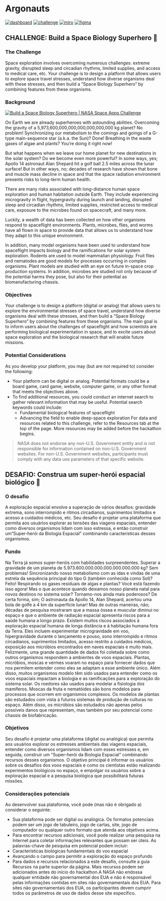 # Argonauts
[![dashboard](https://img.shields.io/badge/team-dashboard-blue)](https://2022.spaceappschallenge.org/challenges/2022-challenges/space-biology-superhero/teams/argonauts-3/project)
[![challenge](https://img.shields.io/badge/challenge-description-blue)](https://2022.spaceappschallenge.org/challenges/2022-challenges/space-biology-superhero/details)
[![miro](https://img.shields.io/badge/board-miro-blue)](https://miro.com/welcomeonboard/WHdwTVdpTUM3TjFPZFgzWUFGcjlNaTJxajFDdVNheVluNEdYN0RHcUxoUGZtTURCUUNwSEhPRFJuZDFPUU1mdXw0OTM3MTIzN3wy?share_link_id=621817333046)
[![figma](https://img.shields.io/badge/project-figma-blue)]([https://miro.com/welcomeonboard/WHdwTVdpTUM3TjFPZFgzWUFGcjlNaTJxajFDdVNheVluNEdYN0RHcUxoUGZtTURCUUNwSEhPRFJuZDFPUU1mdXw0OTM3MTIzN3wy?share_link_id=621817333046](https://www.figma.com/file/tRPJfEy26PFu9skCCvn7AQ/Untitled?node-id=0%3A1))

## CHALLENGE: Build a Space Biology Superhero :bug:

### The Challenge
Space exploration involves overcoming numerous challenges: extreme gravity, disrupted sleep and circadian rhythms, limited supplies, and access to medical care, etc. Your challenge is to design a platform that allows users to explore space travel stresses, understand how diverse organisms deal with these stresses, and then build a “Space Biology Superhero” by combining features from these organisms.
### Background
[![Build a Space Biology Superhero | NASA Space Apps Challenge
](https://img.youtube.com/vi/Y_PvpipLQGs/0.jpg)](https://www.youtube.com/watch?v=Y_PvpipLQGs)

On Earth we are already superheroes with astounding abilities. Overcoming the gravity of a 5,973,600,000,000,000,000,000,000 kg planet? No problem! Synchronizing our metabolism to the comings and goings of a G-type main-sequence star (a.k.a. the Sun)? Done! Breathing in the waste gases of algae and plants? You’re doing it right now!

But what happens when we leave our home planet for new destinations in the solar system? Do we become even more powerful? In some ways, yes; Apollo 14 astronaut Alan Shepard hit a golf ball 2.5 miles across the lunar surface! But in other ways, no; decades of research have shown that bone and muscle mass decline in space and that the space radiation environment presents risks to long-term human health.

There are many risks associated with long-distance human space exploration and human habitation outside Earth. They include experiencing microgravity in flight, hypergravity during launch and landing, disrupted sleep and circadian rhythms, limited supplies, restricted access to medical care, exposure to the microbes found on spacecraft, and many more.

Luckily, a wealth of data has been collected on how other organisms respond to spaceflight environments. Plants, microbes, flies, and worms have all flown in space to provide data that allows us to understand how they adapt to this unique environment.

In addition, many model organisms have been used to understand how spaceflight impacts biology and the ramifications for solar system exploration. Rodents are used to model mammalian physiology. Fruit flies and nematodes are good models for processes occurring in complex organisms. Plant models are studied with an eye on future in-space crop production systems. In addition, microbes are studied not only because of the potential harms they pose, but also for their potential as biomanufacturing chassis.

### Objectives
Your challenge is to design a platform (digital or analog) that allows users to explore the environmental stresses of space travel, understand how diverse organisms deal with these stresses, and then build a “Space Biology Superhero” by combining features from these organisms. The main goal is to inform users about the challenges of spaceflight and how scientists are performing biological experimentation in space, and to excite users about space exploration and the biological research that will enable future missions.

### Potential Considerations
As you develop your platform, you may (but are not required to) consider the following:

- Your platform can be digital or analog. Potential formats could be a board game, card game, website, computer game, or any other format that meets the objectives above.
- To find additional resources, you could conduct an internet search to gather relevant information that may be useful. Potential search keywords could include:
  - Fundamental biological features of spaceflight
  - Advancing the field to enable deep-space exploration For data and resources related to this challenge, refer to the Resources tab at the top of the page. More resources may be added before the hackathon begins.

> NASA does not endorse any non-U.S. Government entity and is not responsible for information contained on non-U.S. Government websites. For non-U.S. Government websites, participants must comply with any data use parameters of that specific website.

## DESAFIO: Construa um super-herói espacial biológico 🐛

### O desafio
A exploração espacial envolve a superação de vários desafios: gravidade extrema, sono interrompido e ritmos circadianos, suprimentos limitados e acesso a cuidados médicos, etc. Seu desafio é projetar uma plataforma que permita aos usuários explorar as tensões das viagens espaciais, entender como diversos organismos lidam com isso estressa, e então construir um“Super-herói da Biologia Espacial” combinando características desses organismos.

### Fundo
Na Terra já somos
super-heróis com habilidades surpreendentes. Superar a gravidade de um planeta de 5.973.600.000.000.000.000.000.000 kg? Sem problemas! Sincronizando nosso metabolismo com as idas e vindas de uma estrela da sequência principal do tipo G (também conhecida como Sol)? Feito! Respirando os gases residuais de algas e plantas? Você está fazendo isso agora!
Mas o que acontece quando deixamos nosso planeta natal para novos destinos no sistema solar? Tornamo-nos ainda mais poderosos? De certa forma, sim; O astronauta da Apollo 14, Alan Shepard, acertou uma bola de golfe a 4 km da superfície lunar! Mas de outras maneiras, não; décadas de pesquisa mostraram que a massa óssea e muscular diminui no espaço e que o ambiente de radiação espacial apresenta riscos para a saúde humana a longo prazo.
Existem muitos riscos associados à exploração espacial humana de longa distância e à habitação humana fora da Terra. Eles incluem experimentar microgravidade em voo, hipergravidade durante o lançamento e pouso, sono interrompido e ritmos circadianos, suprimentos limitados, acesso restrito a cuidados médicos, exposição aos micróbios encontrados em naves espaciais e muito mais.
Felizmente, uma grande quantidade de dados foi coletada sobre como outros organismos respondem a ambientes de voos espaciais. Plantas, micróbios, moscas e vermes voaram no espaço para fornecer dados que nos permitem entender como eles se adaptam a esse ambiente único.
Além disso, muitos organismos modelo têm sido usados para entender como os voos espaciais impactam a biologia e as ramificações para a exploração do
sistema solar. Os roedores são usados para modelar a fisiologia dos mamíferos. Moscas da fruta e nematóides são bons modelos para processos
que ocorrem em organismos complexos. Os modelos de plantas são estudados com vista a futuros sistemas de produção de culturas no espaço. Além disso, os micróbios são estudados não apenas pelos possíveis danos que representam, mas também por seu potencial como chassis de biofabricação.
### Objetivos
Seu desafio é projetar uma plataforma (digital ou analógica) que permita aos usuários explorar os estresses ambientais das viagens espaciais, entender como diversos organismos lidam com esses estresses e, em seguida, construir um
“Super-herói da Biologia Espacial” combinando recursos desses organismos. O objetivo principal é informar os usuários sobre os desafios dos voos espaciais e como os cientistas estão realizando experimentos biológicos no espaço, e empolgar os usuários sobre a exploração espacial e a pesquisa biológica que possibilitará futuras missões.
### Considerações potenciais
Ao desenvolver sua plataforma, você pode (mas não é obrigado a) considerar o seguinte:
- Sua plataforma pode ser digital ou analógica. Os formatos potenciais podem ser um jogo de tabuleiro, jogo de cartas, site, jogo de computador ou qualquer outro formato que atenda aos objetivos acima.
- Para encontrar recursos adicionais, você pode realizar uma pesquisa na Internet para coletar informações relevantes que possam ser úteis. As palavras-chave de pesquisa em potencial podem incluir:
- Características biológicas fundamentais do voo espacial
- Avançando o campo para permitir a exploração do espaço profundo
- Para dados e recursos relacionados a este desafio, consulte a guia Recursos na parte superior da página. Mais recursos podem ser adicionados antes do início do hackathon.A NASA não endossa qualquer entidade não governamental dos EUA e não é responsável pelas informações contidas em sites não governamentais dos EUA. Para sites não governamentais dos EUA, os participantes devem cumprir todos os parâmetros de uso de dados desse site específico.
